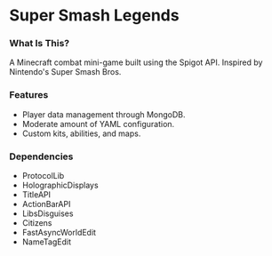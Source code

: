 # Super Smash Legends #

### What Is This? ###

A Minecraft combat mini-game built using the Spigot API. Inspired by Nintendo's Super Smash Bros.

### Features ###

- Player data management through MongoDB.
- Moderate amount of YAML configuration.
- Custom kits, abilities, and maps.

### Dependencies ###

- ProtocolLib
- HolographicDisplays
- TitleAPI
- ActionBarAPI
- LibsDisguises
- Citizens
- FastAsyncWorldEdit
- NameTagEdit
